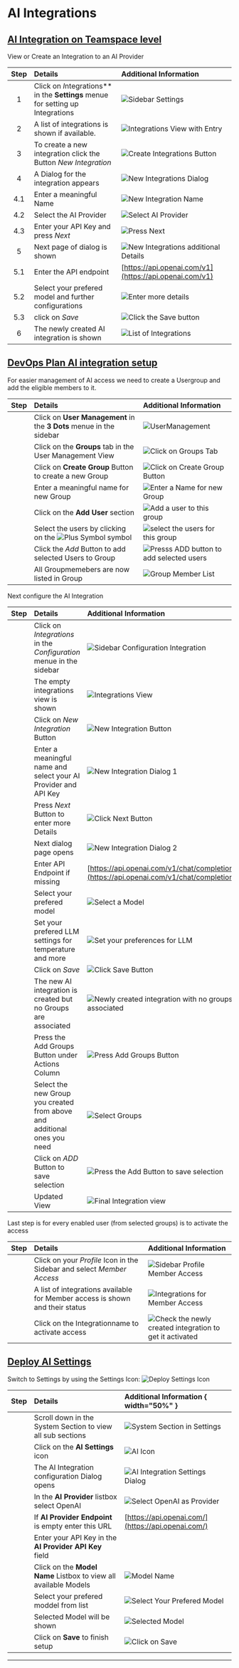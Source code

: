 # AI Integrations

## [AI Integration on Teamspace level](learn/introduction/intro/index.md#integrations)

View or Create an Integration to an AI Provider

| Step | Details                                                                         | Additional Information                                            |
|:----:|:--------------------------------------------------------------------------------|:------------------------------------------------------------------|
|  1   | Click on *I*ntegrations** in the **Settings** menue for setting up Integrations | ![Sidebar Settings][SBSettings]                                   |
|  2   | A list of integrations is shown if available.                                   | ![Integrations View with Entry][IntegrationsView]                 |
|  3   | To create a new integration click the Button *New Integration*                  | ![Create Integrations Button][ButtonCreateNewIntegration]         |
|  4   | A Dialog for the integration appears                                            | ![New Integrations Dialog][NewIntegrationsDialog]                 |
| 4.1  | Enter a meaningful Name                                                         | ![New Integration Name][NewIntegrationName]                       |
| 4.2  | Select the AI Provider                                                          | ![Select AI Provider][NewIntegrationsSelectAIProvider]            |
| 4.3  | Enter your API Key and press *Next*                                             | ![Press Next][ButtonNext]                                         |
|  5   | Next page of dialog is shown                                                    | ![New Integrations additional Details][NewIntegrationsDialogNext] |
| 5.1  | Enter the API endpoint                                                          | [https://api.openai.com/v1](https://api.openai.com/v1)            |
| 5.2  | Select your prefered model and further configurations                           | ![Enter more details][NewIntegrationsDialogNextDetails]           |
| 5.3  | click on *Save*                                                                 | ![Click the Save button][ButtonSave]                              |
|  6   | The newly created AI integration is shown                                       | ![List of Integrations][ListOfIntegrations]                       |

## [DevOps Plan AI integration setup](learn/plan/index.md#ai-assistant-integration-setup)

For easier management of AI access we need to create a Usergroup and add the eligible members to it.

| Step | Details                                                               | Additional Information                                           |
|:----:|:----------------------------------------------------------------------|:-----------------------------------------------------------------|
|      | Click on **User Management** in the **3 Dots** menue in the sidebar   | ![UserManagement][PlanSideBarUserManagement]                     |
|      | Click on the **Groups** tab in the User Management View               | ![Click on Groups Tab][UserManagementGroups]                     |
|      | Click on **Create Group** Button to create a new Group                | ![Click on Create Group Button][CreateNewGroupButton]            |
|      | Enter a meaningful name for new Group                                 | ![Enter a Name for new Group][NameForNewGroup]                   |
|      | Click on the **Add User** section                                     | ![Add a user to this group][GroupAddUserButton]                  |
|      | Select the users by clicking on the ![Plus Symbol][PlusSymbol] symbol | ![select the users for this group][GroupAddUserFromList]         |
|      | Click the *Add* Button to add selected Users to Group                 | ![Presss ADD button to add selected users][AddUserToGroupButton] |
|      | All Groupmemebers are now listed in Group                             | ![Group Member List][GroupUpdated]                               |

Next configure the AI Integration

| Step | Details                                                                  | Additional Information                                                                   |
|:----:|:-------------------------------------------------------------------------|:-----------------------------------------------------------------------------------------|
|      | Click on *Integrations* in the *Configuration* menue in the sidebar      | ![Sidebar Configuration Integration][PlanSidebarConfigIntegration]                       |
|      | The empty integrations view is shown                                     | ![Integrations View][PlanIntegrationsView]                                               |
|      | Click on *New Integration* Button                                        | ![New Integration Button][ButtonNewIntegration]                                          |
|      | Enter a meaningful name and select your AI Provider and API Key          | ![New Integration Dialog 1][NewIntegrationDialog]                                        |
|      | Press *Next* Button to enter more Details                                | ![Click Next Button][AINextButton]                                                       |
|      | Next dialog page opens                                                   | ![New Integration Dialog 2][NewIntegrationDialogAIProvider]                              |
|      | Enter API Endpoint if missing                                            | [https://api.openai.com/v1/chat/completions](https://api.openai.com/v1/chat/completions) |
|      | Select your prefered model                                               | ![Select a Model][SelectAIModelFromList]                                                 |
|      | Set your prefered LLM settings for temperature and more                  | ![Set your preferences for LLM][LLMSettings]                                             |
|      | Click on *Save*                                                          | ![Click Save Button][ButtonSave]                                                         |
|      | The new AI integration is created but no Groups are associated           | ![Newly created integration with no groups associated][NewIntegrationNoGroups]           |
|      | Press the Add Groups Button under Actions Column                         | ![Press Add Groups Button][NewIntegrationAddGroupButton]                                 |
|      | Select the new Group you created from above and additional ones you need | ![Select Groups][NewIntegrationSelectGroups]                                             |
|      | Click on *ADD* Button to save selection                                  | ![Press the Add Button to save selection][ButtonADD]                                     |
|      | Updated View                                                             | ![Final Integration view][NewIntegrationFinal]                                           |

Last step is for every enabled user (from selected groups) is to activate the access

| Step | Details                                                                      | Additional Information                                                              |
|:----:|:-----------------------------------------------------------------------------|:------------------------------------------------------------------------------------|
|      | Click on your *Profile* Icon in the Sidebar and select *Member Access*       | ![Sidebar Profile Member Access][PlanMemberAccessSelected]                          |
|      | A list of integrations available for Member access is shown and their status | ![Integrations for Member Access][PlanMemberAccessList]                             |
|      | Click on the Integrationname to activate access                              | ![Check the newly created integration to get it activated][PlanMemberAccessChecked] |

## [Deploy AI Settings](learn/deploy/settings/index.md#ai-settings)

Switch to Settings by using the Settings Icon: ![Deploy Settings Icon][DeploySettingsIcon]

| Step | Details                                                          | Additional Information { width="50%" }                             |
|:----:|:-----------------------------------------------------------------|:-------------------------------------------------------------------|
|      | Scroll down in the System Section to view all sub sections       | ![System Section in Settings][DeploySystemSection]                 |
|      | Click on the **AI Settings** icon                                | ![AI Icon][DeployAISettingsIcon]                                   |
|      | The AI Integration configuration Dialog opens                    | ![AI Integration Settings Dialog][AISettings_Dialog]               |
|      | In the **AI Provider** listbox select OpenAI                     | ![Select OpenAI as Provider][AIProvider]                           |
|      | If **AI Provider Endpoint** is empty enter this URL              | [https://api.openai.com/](https://api.openai.com/)                 |
|      | Enter your API Key in the **AI Provider API Key** field          |                                                                    |
|      | Click on the **Model Name** Listbox to view all available Models | ![Model Name][ModelName]                                           |
|      | Select your prefered moddel from list                            | ![Select Your Prefered Model][ModelList]                           |
|      | Selected Model will be shown                                     | ![Selected Model][ModelSelected] |
|      | Click on **Save** to finish setup                                | ![Click on Save][ButtonSave]                                       |

---

[DeploySettingsIcon]: learn/deploy/media/DEPLOY_SettingsIcon.png
[DeploySystemSection]: learn/deploy/settings/media/Deploy_Settings_SystemSection.png
[DeployAISettingsIcon]: learn/deploy/settings/media/Deploy_SystemSection_AI_Settings.png
[AISettings_Dialog]: learn/deploy/settings/media/Deploy_AI_Settings_Dialog.png
[AIProvider]: learn/deploy/settings/media/Deploy_AI_Settings_AIProviderSelection.png
[ModelName]: learn/deploy/settings/media/Deploy_AI_Settings_ModelName.png
[ModelList]: learn/deploy/settings/media/Deploy_AI_Settings_Model_AvailableList.png
[ModelSelected]: learn/deploy/settings/media/Deploy_AI_Settings_ModelName_Selected.png
[ButtonSave]: media/Button_Save.png

[PlanSidebarConfigIntegration]: learn/plan/media/Plan_Sidebar_Config_Integrations.png
[PlanIntegrationsView]: learn/plan/media/Plan_IntegrationsView.png
[ButtonNewIntegration]: learn/plan/media/Plan_Integration_New_Button.png
[NewIntegrationDialog]: learn/plan/media/Plan_Integration_New_Dialog1.png
[NewIntegrationDialogAIProvider]: learn/plan/media/Plan_Integration_New_Dialog2.png
[PlanSideBarUserManagement]: learn/plan/media/Plan_SideBar_UserManagement.png
[UserManagementGroups]: learn/plan/media/Plan_User_Management_Groups.png
[CreateNewGroupButton]: learn/plan/media/Plan_Usermanagement_CreateGroup_Button.png
[NameForNewGroup]: learn/plan/media/Plan_Usermanagement_NewGroupName.png
[GroupAddUserButton]: learn/plan/media/Plan_Usermanagement_GroupAddUser.png
[GroupAddUserFromList]: learn/plan/media/Plan_Usermanagement_GroupAddUsersList.png
[AddUserToGroupButton]: learn/plan/media/Plan_Usermanagement_GroupAddUsersList_ButtonADD.png
[GroupUpdated]: learn/plan/media/Plan_Usermanagement_GroupAddUsersList_Updated.png

[SBSettings]: learn/introduction/intro/media/Loop_Sidebar_Settings.png
[IntegrationsView]: learn/introduction/intro/media/Loop_AI_Setup_empty_list.png
[ButtonCreateNewIntegration]:learn/introduction/intro/media/Loop_Settings_NewIntegrationsButton.png
[NewIntegrationsDialog]: learn/introduction/intro/media/Loop_Settings_IntegrationsNewDialog1.png
[NewIntegrationName]: learn/introduction/intro/media/Loop_AI_Setup_Name.png
[NewIntegrationsSelectAIProvider]: learn/introduction/intro/media/Loop_AI_setup_Select_Provider.png
[NewIntegrationsDialogNext]: learn/introduction/intro/media/Loop_Settings_IntegrationsNewDialog3.png
[NewIntegrationsDialogNextDetails]: learn/introduction/intro/media/Loop_AI_Setup_Page_2.png
[ListOfIntegrations]: learn/introduction/intro/media/Loop_Settings_Integrations.png
[ButtonNext]: media/Button_NEXT.png
[AINextButton]: learn/plan/media/PLAN_AI_NextButton.png
[SelectAIModelFromList]: learn/plan/media/Plan_Integration_SelectAIModel.png
[LLMSettings]: learn/plan/media/Plan_Integration_LLMSettings.png
[NewIntegrationNoGroups]: learn/plan/media/Plan_Integration_New_created_no_Groups.png
[NewIntegrationAddGroupButton]: learn/plan/media/Plan_Integration_AddGroup.png
[NewIntegrationSelectGroups]: learn/plan/media/Plan_Integration_SelectGroups.png
[NewIntegrationFinal]: learn/plan/media/Plan_Integration_Final.png
[PlanMemberAccessList]: learn/plan/media/Plan_MemberAccess_Integrations_NotChecked.png
[PlanMemberAccessChecked]: learn/plan/media/Plan_MemberAccess_Integrations_Checked.png
[ButtonADD]: media/Button_ADD.jpg
[PlanMemberAccessSelected]: learn/plan/media/Plan_SideBar_Profile_MemberAccess_Selected.png
[PlusSymbol]: learn/plan/media/Plan_PlusSymbol.png
